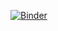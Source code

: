 [![Binder](https://mybinder.org/badge_logo.svg)](https://mybinder.org/v2/gh/uwkimlab/plant_ecophys/HEAD)
